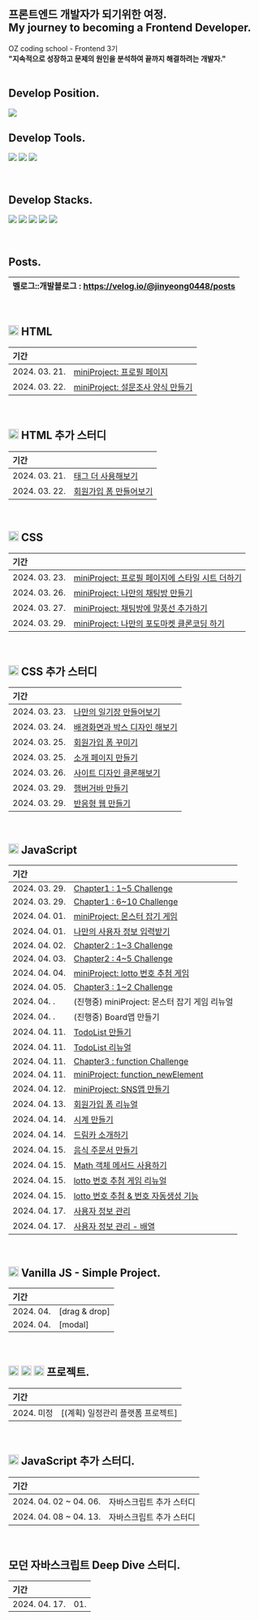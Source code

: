 ## 프론트엔드 개발자가 되기위한 여정. <br> My journey to becoming a Frontend Developer.
OZ coding school - Frontend 3기 <br>
**"지속적으로 성장하고 문제의 원인을 분석하여 끝까지 해결하려는 개발자."**
<br><br>

## Develop Position.
<img src="https://img.shields.io/badge/Frontend-5578da?style=for-the-badge&logo=&logoColor=white">

<br>

## Develop Tools.
<img src="https://img.shields.io/badge/vscode-007ACC?style=for-the-badge&logo=visual studio code&logoColor=white"> <img src="https://img.shields.io/badge/git-F05032?style=for-the-badge&logo=git&logoColor=white"> <img src="https://img.shields.io/badge/github-181717?style=for-the-badge&logo=github&logoColor=white">

<br>

## Develop Stacks.
<img src="https://img.shields.io/badge/html5-E34F26?style=for-the-badge&logo=html5&logoColor=white"> <img src="https://img.shields.io/badge/css-1572B6?style=for-the-badge&logo=css3&logoColor=white"> <img src="https://img.shields.io/badge/javascript-F7DF1E?style=for-the-badge&logo=javascript&logoColor=black"> <img src="https://img.shields.io/badge/react-61DAFB?style=for-the-badge&logo=react&logoColor=black"> <img src="https://img.shields.io/badge/node.js-339933?style=for-the-badge&logo=Node.js&logoColor=white">



<br>

## Posts.
|벨로그::개발블로그 : https://velog.io/@jinyeong0448/posts|
|:---|

<br>

## <img src="https://velog.velcdn.com/images/jinyeong0448/post/1666b185-e216-439f-91cf-3c9216565eb3/image.svg" width="20" height="20"/> HTML


| 기간 |   |
|:---|:---|
| 2024. 03. 21. | [miniProject: 프로필 페이지](https://github.com/jinyeongjang/FE_study/blob/main/01_HTML/HTML_miniProject/01.%20profile/profile_page.html) |
| 2024. 03. 22.| [miniProject: 설문조사 양식 만들기](https://github.com/jinyeongjang/FE_study/blob/main/01_HTML/HTML_miniProject/02.%20form_servey/form_servey.html) |

<br>

## <img src="https://velog.velcdn.com/images/jinyeong0448/post/1666b185-e216-439f-91cf-3c9216565eb3/image.svg" width="20" height="20"/> HTML 추가 스터디

| 기간 |   |
|:---|:---|
| 2024. 03. 21. | [태그 더 사용해보기](https://github.com/jinyeongjang/FE_study/blob/main/FE_notion_additional_tasks/01.%20HTML-tag/tag.html) |
| 2024. 03. 22. | [회원가입 폼 만들어보기](https://github.com/jinyeongjang/FE_study/blob/main/FE_notion_additional_tasks/02.%20HTML-form_signup/form_signup.html) |

<br>

## <img src="https://velog.velcdn.com/images/jinyeong0448/post/d3b3ac0e-7deb-4bf3-bdda-ea2403a6782d/image.svg" width="20" height="20"/> CSS

| 기간 |   |
|:---|:---|
| 2024. 03. 23. | [miniProject: 프로필 페이지에 스타일 시트 더하기](https://github.com/jinyeongjang/FE_study/blob/main/02_CSS/CSS_miniProject/01.%20profile_css/profile_css.html) |
| 2024. 03. 26. | [miniProject: 나만의 채팅방 만들기](https://github.com/jinyeongjang/FE_study/tree/main/02_CSS/CSS_miniProject/02.%20chat) |
| 2024. 03. 27. | [miniProject: 채팅방에 말풍선 추가하기](https://github.com/jinyeongjang/FE_study/tree/main/02_CSS/CSS_miniProject/03.%20chat_bubble) |
| 2024. 03. 29. | [miniProject: 나만의 포도마켓 클론코딩 하기](https://github.com/jinyeongjang/FE_study/tree/main/02_CSS/CSS_miniProject/04.%20podomarket) |

<br>

## <img src="https://velog.velcdn.com/images/jinyeong0448/post/d3b3ac0e-7deb-4bf3-bdda-ea2403a6782d/image.svg" width="20" height="20"/> CSS 추가 스터디

| 기간 |   |
|:---|:---|
| 2024. 03. 23. | [나만의 일기장 만들어보기](https://github.com/jinyeongjang/FE_study/tree/main/FE_notion_additional_tasks/03.%20CSS-diary) |
| 2024. 03. 24. | [배경화면과 박스 디자인 해보기](https://github.com/jinyeongjang/FE_study/blob/main/FE_notion_additional_tasks/04.%20CSS-background_box/background_box.html) |
| 2024. 03. 25. | [회원가입 폼 꾸미기](https://github.com/jinyeongjang/FE_study/tree/main/FE_notion_additional_tasks/05.%20CSS-form_signup_redesign) |
| 2024. 03. 25. | [소개 페이지 만들기](https://github.com/jinyeongjang/FE_study/tree/main/FE_notion_additional_tasks/06.%20CSS-introduce_page) |
| 2024. 03. 26. | [사이트 디자인 클론해보기](https://github.com/jinyeongjang/FE_study/tree/main/FE_notion_additional_tasks/07.%20CSS-site_clone_design) |
| 2024. 03. 29. | [햄버거바 만들기](https://github.com/jinyeongjang/FE_study/tree/main/FE_notion_additional_tasks/08.%20CSS-hamburgerbar) |
| 2024. 03. 29. | [반응형 웹 만들기](https://github.com/jinyeongjang/FE_study/tree/main/FE_notion_additional_tasks/09.%20CSS-simple_react_web) |

<br>

## <img src="https://velog.velcdn.com/images/jinyeong0448/post/d02d4e3f-73ee-42ce-90ff-d0c787a3e452/image.svg" width="20" height="20"/> JavaScript 

| 기간 |   |
|:---|:---|
| 2024. 03. 29. | [Chapter1 : 1~5 Challenge](https://github.com/jinyeongjang/FE_study/tree/main/03_JavaScript/Challenge/Chapter1.%2001~05) |
| 2024. 03. 29. | [Chapter1 : 6~10 Challenge](https://github.com/jinyeongjang/FE_study/blob/main/03_JavaScript/Challenge/Chapter1.%2006~10/user_form.html) |
| 2024. 04. 01. | [miniProject: 몬스터 잡기 게임](https://github.com/jinyeongjang/FE_study/blob/main/03_JavaScript/JavaScript_miniProject/01.%20monster/monster.html) |
| 2024. 04. 01. | [나만의 사용자 정보 입력받기](https://github.com/jinyeongjang/FE_study/blob/main/03_JavaScript/JavaScript_miniProject/02.%20join_form/join.html) |
| 2024. 04. 02. | [Chapter2 : 1~3 Challenge](https://github.com/jinyeongjang/FE_study/tree/main/03_JavaScript/Challenge/Chapter2.%2001~03) |
| 2024. 04. 03. | [Chapter2 : 4~5 Challenge](https://github.com/jinyeongjang/FE_study/tree/main/03_JavaScript/Challenge/Chapter2.%2004~05) |
| 2024. 04. 04. | [miniProject: lotto 번호 추첨 게임](https://github.com/jinyeongjang/FE_study/tree/main/03_JavaScript/JavaScript_miniProject/03.%20lotto) |
| 2024. 04. 05. | [Chapter3 : 1~2 Challenge](https://github.com/jinyeongjang/FE_study/tree/main/03_JavaScript/Challenge/Chapter3.%2001~02) |
| 2024. 04. . | (진행중) miniProject: 몬스터 잡기 게임 리뉴얼 |
| 2024. 04. .  | (진행중) Board앱 만들기 |
| 2024. 04. 11.  | [TodoList 만들기](https://github.com/jinyeongjang/FE_study/tree/main/03_JavaScript/JavaScript_miniProject/05.%20todolist) |
| 2024. 04. 11.  | [TodoList 리뉴얼](https://github.com/jinyeongjang/FE_study/tree/main/03_JavaScript/JavaScript_miniProject/06.%20todolist_renewal) |
| 2024. 04. 11.  | [Chapter3 : function Challenge](https://github.com/jinyeongjang/FE_study/tree/main/03_JavaScript/Challenge/Chapter3.%2001~02)  |
| 2024. 04. 11.  | [miniProject: function_newElement](https://github.com/jinyeongjang/FE_study/tree/main/03_JavaScript/JavaScript_miniProject/07.%20function_newElement) |
| 2024. 04. 12.  | [miniProject: SNS앱 만들기](https://github.com/jinyeongjang/FE_study/tree/main/03_JavaScript/JavaScript_miniProject/08.%20SNS) |
| 2024. 04. 13.  | [회원가입 폼 리뉴얼](https://github.com/jinyeongjang/FE_study/tree/main/03_JavaScript/JavaScript_miniProject/09.%20join_form_renewal) |
| 2024. 04. 14.  | [시계 만들기](https://github.com/jinyeongjang/FE_study/tree/main/03_JavaScript/JavaScript_miniProject/10.%20Clock) |
| 2024. 04. 14.  | [드림카 소개하기](https://github.com/jinyeongjang/FE_study/tree/main/03_JavaScript/JavaScript_miniProject/11.%20Dreamcar) |
| 2024. 04. 15.  | [음식 주문서 만들기](https://github.com/jinyeongjang/FE_study/tree/main/03_JavaScript/JavaScript_miniProject/12.%20Food_order) |
| 2024. 04. 15.  | [Math 객체 메서드 사용하기](https://github.com/jinyeongjang/FE_study/blob/main/03_JavaScript/Challenge/Chapter4.%2004~06/index.js) |
| 2024. 04. 15.  | [lotto 번호 추첨 게임 리뉴얼](https://github.com/jinyeongjang/FE_study/tree/main/03_JavaScript/JavaScript_miniProject/13.%20lotto2) |
| 2024. 04. 15.  | [lotto 번호 추첨 & 번호 자동생성 기능](https://github.com/jinyeongjang/FE_study/tree/main/03_JavaScript/JavaScript_miniProject/14.%20lotto3) |
| 2024. 04. 17.  | [사용자 정보 관리](https://github.com/jinyeongjang/FE_study/tree/main/03_JavaScript/JavaScript_miniProject/15.%20user_management) |
| 2024. 04. 17.  | [사용자 정보 관리 - 배열](https://github.com/jinyeongjang/FE_study/tree/main/03_JavaScript/JavaScript_miniProject/16.%20user_management2) |

<br>

## <img src="https://velog.velcdn.com/images/jinyeong0448/post/d02d4e3f-73ee-42ce-90ff-d0c787a3e452/image.svg" width="20" height="20"/> Vanilla JS - Simple Project.
| 기간 |   |
|:---|:---|
| 2024. 04.  | [drag & drop] |
| 2024. 04.  | [modal] |

<br>

## <img src="https://velog.velcdn.com/images/jinyeong0448/post/1666b185-e216-439f-91cf-3c9216565eb3/image.svg" width="20" height="20"/> <img src="https://velog.velcdn.com/images/jinyeong0448/post/d3b3ac0e-7deb-4bf3-bdda-ea2403a6782d/image.svg" width="20" height="20"/> <img src="https://velog.velcdn.com/images/jinyeong0448/post/d02d4e3f-73ee-42ce-90ff-d0c787a3e452/image.svg" width="20" height="20"/> 프로젝트.
| 기간 |   |
|:---|:---|
| 2024. 미정  | [(계획) 일정관리 플랫폼 프로젝트] |

<br>

## <img src="https://velog.velcdn.com/images/jinyeong0448/post/d02d4e3f-73ee-42ce-90ff-d0c787a3e452/image.svg" width="20" height="20"/> JavaScript 추가 스터디.

| 기간 |  |
|:---|:---|
| 2024. 04. 02 ~ 04. 06. | 자바스크립트 추가 스터디
| 2024. 04. 08 ~ 04. 13. | 자바스크립트 추가 스터디

<br>

## 모던 자바스크립트 Deep Dive 스터디.

| 기간 |  |
|:---|:---|
| 2024. 04. 17. | 01. 
